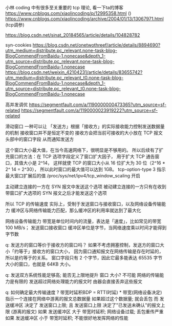 小林 coding 中有很多至关重要的 tcp 理论, 看一下ta的博客
https://www.cnblogs.com/xiaolincoding/p/12995358.html ()
https://www.cnblogs.com/xiaolincoding/archive/2004/01/13/13067971.html (tcp调参)

https://blog.csdn.net/sinat_20184565/article/details/104828782

syn-cookies
https://blog.csdn.net/onetwothreef/article/details/8894690?utm_medium=distribute.pc_relevant.none-task-blog-BlogCommendFromBaidu-1.nonecase&depth_1-utm_source=distribute.pc_relevant.none-task-blog-BlogCommendFromBaidu-1.nonecase
https://blog.csdn.net/weixin_42104231/article/details/83655742?utm_medium=distribute.pc_relevant_t0.none-task-blog-BlogCommendFromBaidu-1.nonecase&depth_1-utm_source=distribute.pc_relevant_t0.none-task-blog-BlogCommendFromBaidu-1.nonecase

高并发调优
https://segmentfault.com/a/1190000000473365?utm_source=sf-related
https://segmentfault.com/a/1190000023919222?utm_source=sf-related


滑动窗口 一种可以让 「发送方」根据「接收方」的实际接收能力控制发送数据量 的机制
接收窗口并不是恒定不变的 
接收方会把当前可接收的大小放在 TCP 报文头部中的窗口字段
从而通知发送方



这个窗口大小最大值，在当今高速网络下，很明显是不够用的。
所以后续有了扩充窗口的方法：在 TCP 选项字段定义了窗口扩大因子，
用于扩大 TCP 通告窗口，其值大小是 2^14，
这样就使 TCP 的窗口大小从 16 位扩大为 30 位（2^16 * 2^ 14 = 2^30），
所以此时窗口的最大值可以达到 1GB。
tcp-option-type 3 指示最大窗口扩展后的值 
/proc/sys/net/ipv4/tcp_window_scaling 开启

主动建立连接的一方在 SYN 报文中发送这个选项
被动建立连接的一方只有在收到带窗口扩大选项的 SYN 报文之后才能发送这个选项



所以 TCP 的传输速度 实际上，受制于发送窗口与接收窗口，以及网络设备传输能力
缓冲区与网络传输能力匹配，那么缓冲区的利用率就达到了最大化

网络设备传输能力   带宽是单位时间内的流量，表达是「速度」，比如常见的带宽 100 MB/s；
发送窗口接收窗口   缓冲区单位是字节，当网络速度乘以时间才能得到字节数

q: 发送方的窗口等价于接收方的窗口吗？
如果不考虑拥塞控制，发送方的窗口大小「约等于」接收方的窗口大小，
因为窗口通知报文在网络传输是存在时延的，所以是约等于的关系。
窗口字段只有 2 个字节，因此它最多能表达 65535 字节大小的窗口，也就是 64KB 大小。

q: 发送双方系统性能足够高; 能否无上限地提升 窗口 大小?
    不可能 网络的传输能力是有限的
    发送超过网络处理能力的报文时
    由器会直接丢弃这些报文

q: 如何确定最大传输速度 ?
  带宽时延积BDP = RTT(时延) * 带宽(网络设备决定)
  指示一个连接在网络中游离的报文总数据量
  如果超过这个数据量; 就会丢包
  而 发送缓冲区 决定了 发送窗口上限;
  且 发送窗口上限 决定了"已发送未确认"的报文上限 (游离的报文)
  如果 发送缓冲区 大于 带宽时延积; 网络设备过载; 丢包重传严重
  如果 发送缓冲区 小于 带宽时延积; 不能很好地发挥网络的性能
